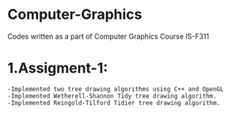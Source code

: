 # Computer-Graphics
Codes written as a part of Computer Graphics Course IS-F311
# 1.Assigment-1: 
    -Implemented two tree drawing algorithms using C++ and OpenGL
    -Implemented Wetherell-Shannon Tidy tree drawing algorithm.
    -Implemented Reingold-Tilford Tidier tree drawing algorithm.
